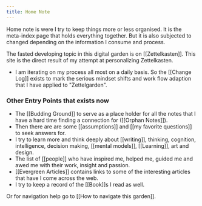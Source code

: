```yaml
---
title: Home Note
---
```


Home note is were I try to keep things more or less organised. It is the meta-index page  that holds everything together. But it is also subjected to changed depending on the information I consume and process.


The fasted developing topic in this digital garden is on [[Zettelkasten]]. This site is the direct result of my attempt at personalizing Zettelkasten. 
- I am iterating on my process all most on a daily basis. So the [[Change Log]] exists to mark the serious mindset shifts and work flow adaption that I have applied to "Zettelgarden".
 

### Other Entry Points that exists now
- The  [[Budding Ground]] to serve as a place holder for all the notes that I have a hard time finding a connection for ([[Orphan Notes]]). 
- Then there are  are some [[assumptions]] and [[my favorite questions]] to seek answers for.
- I  try to learn more and think deeply about  [[writing]], thinking, cognition, intelligence, decision making, [[mental models]], [[Learning]], art and design.
- The list of [[people]] who have inspired me, helped me, guided me and awed me with their work, insight and passion.
- [[Evergreen Articles]] contains links to some of the interesting articles that have I come across the web.
- I try to keep a record of the [[Book]]s I read as well.



Or for navigation help go to [[How to navigate this garden]].